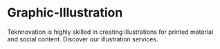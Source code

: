 # Graphic-Illustration
Teknnovation is highly skilled in creating illustrations for printed material and social content. Discover our illustration services.
